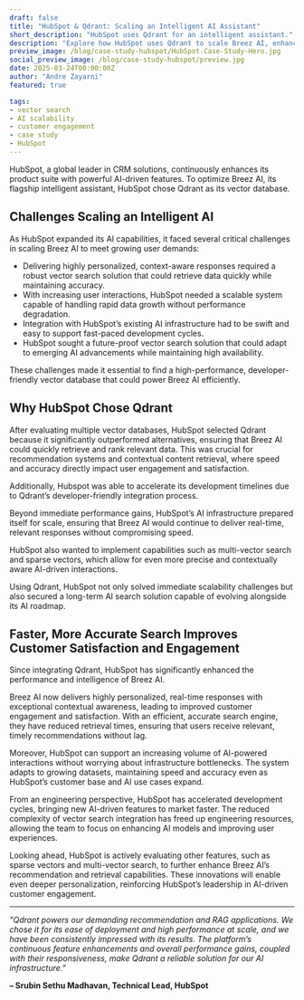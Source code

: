 ```yaml
---  
draft: false  
title: "HubSpot & Qdrant: Scaling an Intelligent AI Assistant"  
short_description: "HubSpot uses Qdrant for an intelligent assistant."  
description: "Explore how HubSpot uses Qdrant to scale Breez AI, enhancing customer engagement with faster, accurate vector search capabilities."  
preview_image: /blog/case-study-hubspot/HubSpot-Case-Study-Hero.jpg  
social_preview_image: /blog/case-study-hubspot/preview.jpg  
date: 2025-03-24T00:00:00Z  
author: "Andre Zayarni"  
featured: true

tags:  
- vector search  
- AI scalability  
- customer engagement  
- case study  
- HubSpot  
---
```


HubSpot, a global leader in CRM solutions, continuously enhances its product suite with powerful AI-driven features. To optimize Breez AI, its flagship intelligent assistant, HubSpot chose Qdrant as its vector database.

## **Challenges Scaling an Intelligent AI**

As HubSpot expanded its AI capabilities, it faced several critical challenges in scaling Breez AI to meet growing user demands:

* Delivering highly personalized, context-aware responses required a robust vector search solution that could retrieve data quickly while maintaining accuracy.   
* With increasing user interactions, HubSpot needed a scalable system capable of handling rapid data growth without performance degradation.   
* Integration with HubSpot’s existing AI infrastructure had to be swift and easy to support fast-paced development cycles.   
* HubSpot sought a future-proof vector search solution that could adapt to emerging AI advancements while maintaining high availability.

These challenges made it essential to find a high-performance, developer-friendly vector database that could power Breez AI efficiently.

## **Why HubSpot Chose Qdrant**

After evaluating multiple vector databases, HubSpot selected Qdrant because it significantly outperformed alternatives, ensuring that Breez AI could quickly retrieve and rank relevant data. This was crucial for recommendation systems and contextual content retrieval, where speed and accuracy directly impact user engagement and satisfaction.

Additionally, Hubspot was able to accelerate its development timelines due to Qdrant’s developer-friendly integration process.

Beyond immediate performance gains, HubSpot’s AI infrastructure prepared itself for scale, ensuring that Breez AI would continue to deliver real-time, relevant responses without compromising speed.

HubSpot also wanted to implement capabilities such as multi-vector search and sparse vectors, which allow for even more precise and contextually aware AI-driven interactions.

Using Qdrant, HubSpot not only solved immediate scalability challenges but also secured a long-term AI search solution capable of evolving alongside its AI roadmap.

## **Faster, More Accurate Search Improves Customer Satisfaction and Engagement**

Since integrating Qdrant, HubSpot has significantly enhanced the performance and intelligence of Breez AI.

Breez AI now delivers highly personalized, real-time responses with exceptional contextual awareness, leading to improved customer engagement and satisfaction. With an efficient, accurate search engine, they have reduced retrieval times, ensuring that users receive relevant, timely recommendations without lag.

Moreover, HubSpot can support an increasing volume of AI-powered interactions without worrying about infrastructure bottlenecks. The system adapts to growing datasets, maintaining speed and accuracy even as HubSpot’s customer base and AI use cases expand.

From an engineering perspective, HubSpot has accelerated development cycles, bringing new AI-driven features to market faster. The reduced complexity of vector search integration has freed up engineering resources, allowing the team to focus on enhancing AI models and improving user experiences.

Looking ahead, HubSpot is actively evaluating other features, such as sparse vectors and multi-vector search, to further enhance Breez AI’s recommendation and retrieval capabilities. These innovations will enable even deeper personalization, reinforcing HubSpot’s leadership in AI-driven customer engagement.

---

*"Qdrant powers our demanding recommendation and RAG applications. We chose it for its ease of deployment and high performance at scale, and we have been consistently impressed with its results. The platform’s continuous feature enhancements and overall performance gains, coupled with their responsiveness, make Qdrant a reliable solution for our AI infrastructure."*

**– Srubin Sethu Madhavan, Technical Lead, HubSpot**